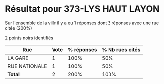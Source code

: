 # Résultat pour 373-LYS HAUT LAYON

Sur l'ensemble de la ville il y a eu 1 réponses dont 2 réponses avec une rue citée (200%)

2 points noirs identifiés

| Rue | Vote | % réponses | % Nb rues cités|
|-----|------|------------|----------------|
| LA GARE | 1 | 100% | 50%|
| RUE NATIONALE | 1 | 100% | 50%|
| **Total** | 2 | 200% | 100%|
